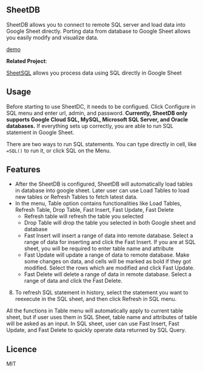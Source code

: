 ## SheetDB
SheetDB allows you to connect to remote SQL server and load data into Google Sheet directly. Porting data from database to Google Sheet allows you easily modify and visualize data.

[demo](https://docs.google.com/spreadsheet/ccc?key=0AlMMHFOg-bRZdHlLR0hEZDBQakhQQ2NsdkJ2NGwyeVE&usp=sharing)

**Related Project**: 

[SheetSQL](https://github.com/Xuefeng-Zhu/SheetSQL) allows you process data using SQL directly in Google Sheet

## Usage
Before starting to use SheetDC, it needs to be configued. Click Configure in SQL menu and enter url, admin, and password. **Currently, SheetDB only supports  Google Cloud SQL, MySQL, Microsoft SQL Server, and Oracle databases.** If everything sets up correctly, you are able to run SQL statement in Google Sheet.

There are two ways to run SQL statements. You can type directly in cell, like `=SQL()` to run it, or click SQL on the Menu.

## Features

* After the SheetDB is configured, SheetDB will automatically load tables in database into google sheet. Later user can use Load Tables to load new tables or Refresh Tables to fetch latest data.
* In the menu, Table option contains functionalities like Load Tables, Refresh Table, Drop Table, Fast Insert, Fast Update,
Fast Delete
	* Refresh table will refresh the table you selected
	* Drop Table will drop the table you selected in both Google sheet and database 
	* Fast Insert will insert a range of data into remote database. Select a range of data for inserting and click the Fast Insert. If you are at SQL sheet, you will be required to enter table name and attribute 
	* Fast Update will update a range of data to remote database. Make some changes on data, and cells will be marked as bold if they got modified. Select the rows which are modified and click Fast Update.
	* Fast Delete will delete a range of data in remote database. Select a range of data and click the Fast Delete.
8. To refresh SQL statement in history, select the statement you want to reexecute in the SQL sheet,
and then click Refresh in SQL menu.

All the functions in Table menu will automatically apply to current table sheet, but if user uses them in SQL Sheet, table name and attributes of table will be asked as an input. In SQL sheet, user can use Fast Insert, Fast Update, and Fast Delete to quickly operate data returned by SQL Query.

## Licence
MIT


